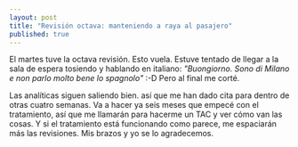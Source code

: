 ```yaml
---
layout: post
title: "Revisión octava: manteniendo a raya al pasajero"
published: true
---
```


El martes tuve la octava revisión. Esto vuela. Estuve tentado de llegar a la sala de espera tosiendo y hablando en italiano: *"Buongiorno. Sono di Milano e non parlo molto bene lo spagnolo"* :-D Pero al final me corté.

Las analíticas siguen saliendo bien. así que me han dado cita para dentro de otras cuatro semanas. Va a hacer ya seis meses que empecé con el tratamiento, así que me llamarán para hacerme un TAC y ver cómo van las cosas. Y si el tratamiento está funcionando como parece, me espaciarán más las revisiones. Mis brazos y yo se lo agradecemos.

